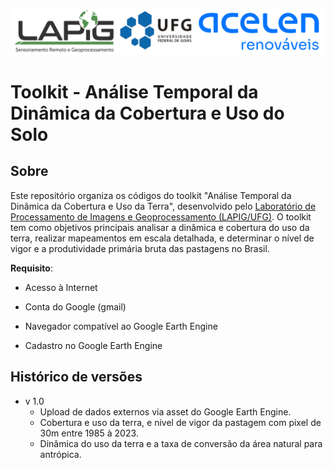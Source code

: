 ![Lapig-UFG](logo.png)

# Toolkit - Análise Temporal da Dinâmica da Cobertura e Uso do Solo 

## Sobre
Este repositório organiza os códigos do toolkit "Análise Temporal da Dinâmica da Cobertura e Uso da Terra", desenvolvido pelo [Laboratório de Processamento de Imagens e Geoprocessamento (LAPIG/UFG)](https://www.lapig.iesa.ufg.br/). O toolkit tem como objetivos principais analisar a dinâmica e cobertura do uso da terra, realizar mapeamentos em escala detalhada, e determinar o nível de vigor e a produtividade primária bruta das pastagens no Brasil.


**Requisito**:

* Acesso à Internet

* Conta do Google (gmail)
  
* Navegador compatível ao Google Earth Engine
  
* Cadastro no Google Earth Engine


## Histórico de versões

* v 1.0
    * Upload de dados externos via asset do Google Earth Engine. 
    * Cobertura e uso da terra, e nivel de vigor da pastagem com pixel de 30m entre 1985 à 2023.
    * Dinâmica do uso da terra e a taxa de conversão da área natural para antrópica.
    
  